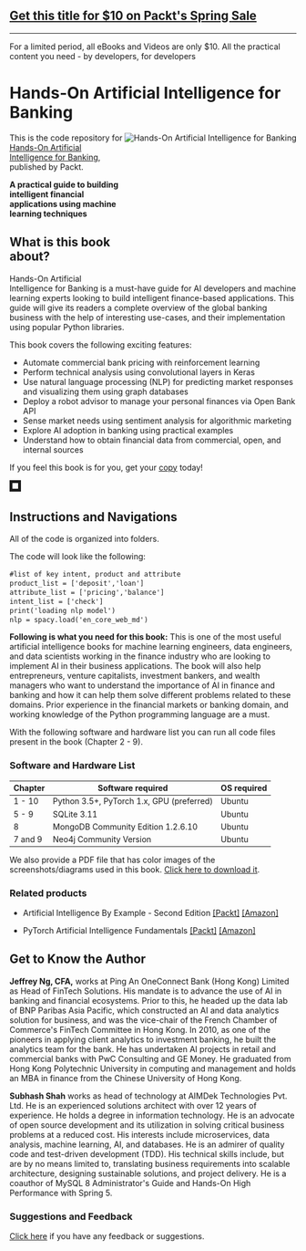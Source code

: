 ## [Get this title for $10 on Packt's Spring Sale](https://www.packt.com/B09605?utm_source=github&utm_medium=packt-github-repo&utm_campaign=spring_10_dollar_2022)
-----
For a limited period, all eBooks and Videos are only $10. All the practical content you need \- by developers, for developers

# Hands-On Artificial Intelligence for Banking

<a href="https://www.packtpub.com/in/big-data-and-business-intelligence/hands-artificial-intelligence-banking?utm_source=github&utm_medium=repository&utm_campaign=9781788830782"><img src="https://www.packtpub.com/media/catalog/product/cache/bf3310292d6e1b4ca15aeea773aca35e/9/7/9781788830782-original_38.jpeg" alt="Hands-On Artificial Intelligence for Banking" height="256px" align="right"></a>

This is the code repository for [Hands-On Artificial Intelligence for Banking](https://www.packtpub.com/in/big-data-and-business-intelligence/hands-artificial-intelligence-banking?utm_source=github&utm_medium=repository&utm_campaign=9781788830782), published by Packt.

**A practical guide to building intelligent financial applications using machine learning techniques**

## What is this book about?
Hands-On Artificial Intelligence for Banking is a must-have guide for AI developers and machine learning experts looking to build intelligent finance-based applications. This guide will give its readers a complete overview of the global banking business with the help of interesting use-cases, and their implementation using popular Python libraries.

This book covers the following exciting features: 
* Automate commercial bank pricing with reinforcement learning
* Perform technical analysis using convolutional layers in Keras
* Use natural language processing (NLP) for predicting market responses and visualizing them using graph databases
* Deploy a robot advisor to manage your personal finances via Open Bank API
* Sense market needs using sentiment analysis for algorithmic marketing
* Explore AI adoption in banking using practical examples
* Understand how to obtain financial data from commercial, open, and internal sources

If you feel this book is for you, get your [copy](https://www.amazon.com/dp/B07MR3LLHY) today!

<a href="https://www.packtpub.com/?utm_source=github&utm_medium=banner&utm_campaign=GitHubBanner"><img src="https://raw.githubusercontent.com/PacktPublishing/GitHub/master/GitHub.png" alt="https://www.packtpub.com/" border="5" /></a>

## Instructions and Navigations
All of the code is organized into folders.

The code will look like the following:
```
#list of key intent, product and attribute
product_list = ['deposit','loan']
attribute_list = ['pricing','balance']
intent_list = ['check']
print('loading nlp model')
nlp = spacy.load('en_core_web_md')

```

**Following is what you need for this book:**
This is one of the most useful artificial intelligence books for machine learning engineers, data engineers, and data scientists working in the finance industry who are looking to implement AI in their business applications. The book will also help entrepreneurs, venture capitalists, investment bankers, and wealth managers who want to understand the importance of AI in finance and banking and how it can help them solve different problems related to these domains. Prior experience in the financial markets or banking domain, and working knowledge of the Python programming language are a must.

With the following software and hardware list you can run all code files present in the book (Chapter 2 - 9).

### Software and Hardware List

| Chapter  | Software required                                                                    |  OS required                        |
| -------- | -------------------------------------------------------------------------------------| ------------------------------------|
| 1 - 10   |   Python 3.5+, PyTorch 1.x, GPU (preferred)                                          |  Ubuntu                             |
| 5 - 9    |   SQLite 3.11                                                                        |  Ubuntu                             |
|   8      |   MongoDB Community Edition 1.2.6.10                                                 |  Ubuntu                             |
| 7 and 9  |   Neo4j Community Version                                                            |  Ubuntu                             |


We also provide a PDF file that has color images of the screenshots/diagrams used in this book. [Click here to download it](https://static.packt-cdn.com/downloads/9781788830782_ColorImages.pdf).


### Related products <Other books you may enjoy>
* Artificial Intelligence By Example - Second Edition [[Packt]](https://www.packtpub.com/in/programming/artificial-intelligence-by-example-second-edition?utm_source=github&utm_medium=repository&utm_campaign=9781839211539) [[Amazon]](https://www.amazon.com/dp/1839211539)

* PyTorch Artificial Intelligence Fundamentals [[Packt]](https://www.packtpub.com/in/data/pytorch-1-x-artificial-intelligence-cookbook?utm_source=github&utm_medium=repository&utm_campaign=9781838557041) [[Amazon]](https://www.amazon.com/dp/1838557040)

## Get to Know the Author
**Jeffrey Ng, CFA,**
works at Ping An OneConnect Bank (Hong Kong) Limited as Head of FinTech Solutions. His mandate is to advance the use of AI in banking and financial ecosystems. Prior to this, he headed up the data lab of BNP Paribas Asia Pacific, which constructed an AI and data analytics solution for business, and was the vice-chair of the French Chamber of Commerce's FinTech Committee in Hong Kong. In 2010, as one of the pioneers in applying client analytics to investment banking, he built the analytics team for the bank. He has undertaken AI projects in retail and commercial banks with PwC Consulting and GE Money. He graduated from Hong Kong Polytechnic University in computing and management and holds an MBA in finance from the Chinese University of Hong Kong.

**Subhash Shah**
works as head of technology at AIMDek Technologies Pvt. Ltd. He is an experienced solutions architect with over 12 years of experience. He holds a degree in information technology. He is an advocate of open source development and its utilization in solving critical business problems at a reduced cost. His interests include microservices, data analysis, machine learning, AI, and databases. He is an admirer of quality code and test-driven development (TDD). His technical skills include, but are by no means limited to, translating business requirements into scalable architecture, designing sustainable solutions, and project delivery. He is a coauthor of MySQL 8 Administrator's Guide and Hands-On High Performance with Spring 5.

### Suggestions and Feedback
[Click here](https://docs.google.com/forms/d/e/1FAIpQLSdy7dATC6QmEL81FIUuymZ0Wy9vH1jHkvpY57OiMeKGqib_Ow/viewform) if you have any feedback or suggestions.

